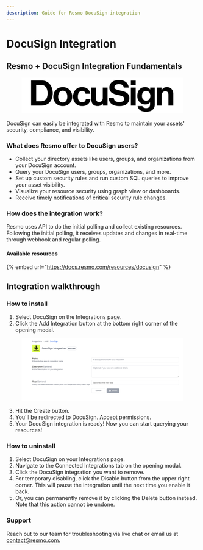 ```yaml
---
description: Guide for Resmo DocuSign integration
---
```


# DocuSign Integration

## Resmo + DocuSign Integration Fundamentals

<figure><img src="../.gitbook/assets/docusign-logo.png" alt=""><figcaption></figcaption></figure>

DocuSign can easily be integrated with Resmo to maintain your assets' security, compliance, and visibility.

### What does Resmo offer to DocuSign users?

* Collect your directory assets like users, groups, and organizations from your DocuSign account.
* Query your DocuSign users, groups, organizations, and more.
* Set up custom security rules and run custom SQL queries to improve your asset visibility.
* Visualize your resource security using graph view or dashboards.
* Receive timely notifications of critical security rule changes.

### How does the integration work?

Resmo uses API to do the initial polling and collect existing resources. Following the initial polling, it receives updates and changes in real-time through webhook and regular polling.

#### Available resources

{% embed url="https://docs.resmo.com/resources/docusign" %}

## Integration walkthrough

### How to install

1. Select DocuSign on the Integrations page.
2. Click the Add Integration button at the bottom right corner of the opening modal.

<figure><img src="../.gitbook/assets/resmo-docusign-integration.png" alt=""><figcaption></figcaption></figure>

3. Hit the Create button.
4. You'll be redirected to DocuSign. Accept permissions.
5. Your DocuSign integration is ready! Now you can start querying your resources!

### How to uninstall

1. Select DocuSign on your Integrations page.
2. Navigate to the Connected Integrations tab on the opening modal.
3. Click the DocuSign integration you want to remove.
4. For temporary disabling, click the Disable button from the upper right corner. This will pause the integration until the next time you enable it back.&#x20;
5. Or, you can permanently remove it by clicking the Delete button instead. Note that this action cannot be undone.

### Support

Reach out to our team for troubleshooting via live chat or email us at contact@resmo.com.
